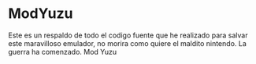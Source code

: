 # ModYuzu
Este es un respaldo de todo el codigo fuente que he realizado para salvar este maravilloso emulador, no morira como quiere el maldito nintendo. La guerra ha comenzado.
Mod Yuzu
